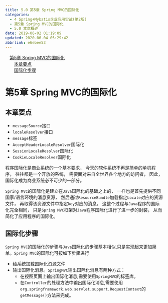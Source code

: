 ```yaml
---
title: 5.0 第5章 Spring MVC的国际化
categories: 
  - 4 Spring+Mybatis企业应用实战(第2版)
  - 第5章 Spring MVC的国际化
  - 5.0 本章概述
date: 2019-06-02 01:19:09
updated: 2020-06-04 05:29:42
abbrlink: e6ebee53
---
```

<div id='my_toc'><a href="/JavaReadingNotes/e6ebee53/#第5章-Spring-MVC的国际化" class="header_1">第5章 Spring MVC的国际化</a>&nbsp;<br><a href="/JavaReadingNotes/e6ebee53/#本章要点" class="header_2">本章要点</a>&nbsp;<br><a href="/JavaReadingNotes/e6ebee53/#国际化步骤" class="header_2">国际化步骤</a>&nbsp;<br></div>
<style>.header_1{margin-left: 1em;}.header_2{margin-left: 2em;}.header_3{margin-left: 3em;}.header_4{margin-left: 4em;}.header_5{margin-left: 5em;}.header_6{margin-left: 6em;}</style>
<!--more-->
<script>if (navigator.platform.search('arm')==-1){document.getElementById('my_toc').style.display = 'none';}var e,p = document.getElementsByTagName('p');while (p.length>0) {e = p[0];e.parentElement.removeChild(e);}</script>

<!--end-->
# 第5章 Spring MVC的国际化
## 本章要点
- `messageSource`接口
- `localeResolver`接口
- `message`标签
- `AcceptHeaderLocaleResolver`国际化
- `SessionLocaleResolver`国际化
- `CookieLocaleResolver`国际化

程序国际化是商业系统的一个基本要求， 今天的软件系统不再是简单的单机程序， 往往都是一个开放的系统， 需要面对来自全世界各个地方的访问者， 因此， 国际化成为商业系统必不可少的一部分。

`Spring MVC`的国际化是建立在`Java`国际化的基础之上的， 一样也是首先提供不同国家/语言环境的消息资源， 然后通过`ResourceBundle`加载指定`Locale`对应的资源文件， 再取得该资源文件中指定`key`对应的消息。 这整个过程与`Java`程序的国际化完全相同， 只是`Spring MVC`框架对`Java`程序国际化进行了进一步的封装， 从而简化了应用程序的国际化。
## 国际化步骤
`Spring MVC`的国际化的步骤与`Java`国际化的步骤基本相似,只是实现起来更加简单。`Spring MVC`的国际化可按如下步骤进行
- 给系统加载国际化资源文件
- 输出国际化消息。`SpringMVC`输出国际化消息有两种方式：
    - 在视图页面上输出国际化消息,需要使用`SpringMVC`的标签库。
    - 在`Controller`的处理方法中输出国际化消息,需要使用`org.springframework.web.servlet.support.RequestContext`的`getMessage()`方法来完成。


